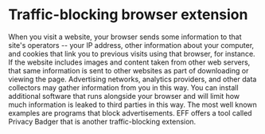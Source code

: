 [Title]: # (Traffic-blocking browser extension)
[Order]: # (123)

# Traffic-blocking browser extension

When you visit a website, your browser sends some information to that site's operators -- your IP address, other information about your computer, and cookies that link you to previous visits using that browser, for instance. If the website includes images and content taken from other web servers, that same information is sent to other websites as part of downloading or viewing the page. Advertising networks, analytics providers, and other data collectors may gather information from you in this way. You can install additional software that runs alongside your browser and will limit how much information is leaked to third parties in this way. The most well known examples are programs that block advertisements. EFF offers a tool called Privacy Badger that is another traffic-blocking extension.